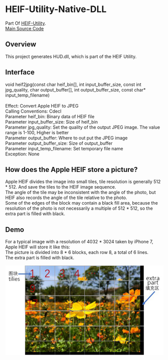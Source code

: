﻿# HEIF-Utility-Native-DLL
Part Of <a href="https://github.com/liuziangexit/HEIF-Utility">HEIF-Utility</a>.<br>
<a href="https://github.com/liuziangexit/HEIF-Utility-Native-DLL/blob/master/Srcs/HUD/main.cpp">Main Source Code</a><br>

<h2>Overview</h2>
This project generates HUD.dll, which is part of the HEIF Utility.<br>

<h2>Interface</h2>
void heif2jpg(const char heif_bin[], int input_buffer_size, const int jpg_quality, char output_buffer[], int output_buffer_size, const char* input_temp_filename)<br><br>
Effect: Convert Apple HEIF to JPEG<br>
Calling Conventions: Cdecl<br>
Parameter heif_bin: Binary data of HEIF file<br>
Parameter input_buffer_size: Size of heif_bin<br>
Parameter jpg_quality: Set the quality of the output JPEG image. The value range is 1-100, Higher is better<br>
Parameter output_buffer: Where to out put the JPEG image<br>
Parameter output_buffer_size: Size of output_buffer<br>
Parameter input_temp_filename: Set temporary file name<br>
Exception: None<br>

<h2>How does the Apple HEIF store a picture?</h2>
Apple HEIF divides the image into small tiles, tile resolution is generally 512 * 512. And save the tiles to the HEIF image sequence.<br>
The angle of the tile may be inconsistent with the angle of the photo, but HEIF also records the angle of the tile relative to the photo.<br>
Some of the edges of the block may contain a black fill area, because the resolution of the photo is not necessarily a multiple of 512 * 512, so the extra part is filled with black.<br>

<h2>Demo</h2>
For a typical image with a resolution of 4032 * 3024 taken by iPhone 7, Apple HEIF will store it like this:<br>
The picture is divided into 8 * 6 blocks, each row 8, a total of 6 lines.<br>
The extra part is filled with black.<br><br>
<img src="/Images/img1.jpg"><br>